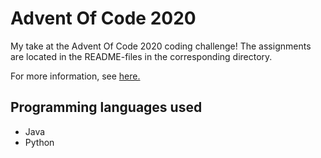 # Advent Of Code 2020

My take at the Advent Of Code 2020 coding challenge! The assignments are located in the README-files in the corresponding directory.

For more information, see [here.](https://adventofcode.com/2020)

## Programming languages used
- Java
- Python
